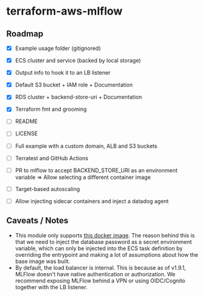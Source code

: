 # terraform-aws-mlflow


## Roadmap

- [x] Example usage folder (gitignored)
- [x] ECS cluster and service (backed by local storage)
- [x] Output info to hook it to an LB listener
- [x] Default S3 bucket + IAM role + Documentation
- [x] RDS cluster + backend-store-uri + Documentation
- [x] Terraform fmt and grooming
- [ ] README
- [ ] LICENSE
- [ ] Full example with a custom domain, ALB and S3 buckets
- [ ] Terratest and GitHub Actions
- [ ] PR to mlflow to accept BACKEND_STORE_URI as an environment variable => Allow selecting a different container image
- [ ] Target-based autoscaling
- [ ] Allow injecting sidecar containers and inject a datadog agent


## Caveats / Notes

* This module only supports [this docker image](https://hub.docker.com/r/larribas/mlflow). The reason behind this is that we need to inject the database password as a secret environment variable, which can only be injected into the ECS task definition by overriding the entrypoint and making a lot of assumptions about how the base image was built.
* By default, the load balancer is internal. This is because as of v1.9.1, MLFlow doesn't have native authentication or authorization. We recommend exposing MLFlow behind a VPN or using OIDC/Cognito together with the LB listener.

